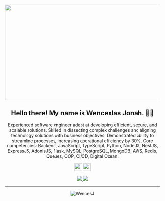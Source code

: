 <p align="center">
 <a href="https://bold.pro/my/wenceslas-jonah-240510172746">
    <img  width="750" height="310" src="https://i.ibb.co/Q9rsSjy/Screenshot-2024-05-18-at-12-04-22.png">
  </a>
</p>
<h2 align="center">Hello there! My name is Wenceslas Jonah. 👋🤓 </h1>
<p align="center">Experienced software engineer adept at developing efficient, secure, and scalable solutions. Skilled in dissecting complex challenges and aligning technology solutions with business objectives. Demonstrated ability to streamline processes, increasing operational efficiency by 30%.
Core competencies: Backend, JavaScript, TypeScript, Python, NodeJS, NestJS, ExpressJS, AdonisJS, Flask, MySQL, PostgreSQL, MongoDB, AWS, Redis, Queues, OOP, CI/CD, Digital Ocean.
</h3>

<p align="center"><a href="https://x.com/Wences_official"><img src="https://img.shields.io/badge/twitter-%231DA1F2.svg?&style=for-the-badge&logo=twitter&logoColor=white" height=25></a> <a href="https://www.linkedin.com/in/wenceslas-jonah-aa08371b1/"><img src="https://img.shields.io/badge/linkedin-%230077B5.svg?&style=for-the-badge&logo=linkedin&logoColor=white" height=25></a> 
</p>

<p align=center>
  <a href="https://github.com/WencesJ">
    <img src="https://badges.pufler.dev/visits/Terabyte17/Terabyte17?style=flat-square&color=black&logo=github">
  </a>
  <a href="https://github.com/WencesJ?tab=repositories">
    <img src="https://badges.pufler.dev/repos/Terabyte17?style=flat-square&color=black&logo=github">
  </a>
</p>
<hr>
<p align="center">
<!-- <img src="https://img.shields.io/badge/React-20232A?style=for-the-badge&logo=react&logoColor=61DAFB" /> <img src="https://img.shields.io/badge/Tailwind_CSS-38B2AC?style=for-the-badge&logo=tailwind-css&logoColor=white"/> <img src="https://img.shields.io/badge/Redux-593D88?style=for-the-badge&logo=redux&logoColor=white"/> <img src="https://img.shields.io/badge/html5%20-%23E34F26.svg?&style=for-the-badge&logo=html5&logoColor=white"/> <img src="https://img.shields.io/badge/css3%20-%231572B6.svg?&style=for-the-badge&logo=css3&logoColor=white"/> <img src="https://img.shields.io/badge/Vercel-000000?style=for-the-badge&logo=vercel&logoColor=white"/> <img src="https://img.shields.io/badge/eslint-3A33D1?style=for-the-badge&logo=eslint&logoColor=white"/> <img src="https://img.shields.io/badge/git%20-%23F05033.svg?&style=for-the-badge&logo=git&logoColor=white"/> <img src="https://img.shields.io/badge/github%20-%23121011.svg?&style=for-the-badge&logo=github&logoColor=white"/> -->
</p>


<p align=center><img align="center" src="https://github-readme-streak-stats.herokuapp.com/?user=WencesJ&" alt="WencesJ" /></p>
